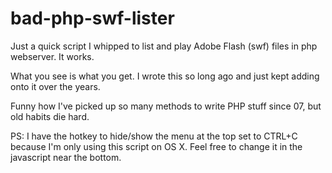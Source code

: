 # bad-php-swf-lister
Just a quick script I whipped to list and play Adobe Flash (swf) files in php webserver. It works.

What you see is what you get. I wrote this so long ago and just kept adding onto it over the years.

Funny how I've picked up so many methods to write PHP stuff since 07, but old habits die hard.



PS: I have the hotkey to hide/show the menu at the top set to CTRL+C because I'm only using this script on OS X. Feel free to change it in the javascript near the bottom.
